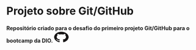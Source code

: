 # Projeto sobre Git/GitHub
#### Repositório criado para o desafio do primeiro projeto Git/GitHub para o bootcamp da DIO. <img alt="artur-ferreira-dev-Js" height="30" width="40" src="https://raw.githubusercontent.com/devicons/devicon/master/icons/github/github-original.svg">

